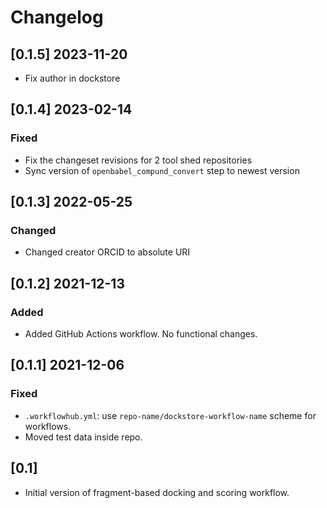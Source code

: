 # Changelog

## [0.1.5] 2023-11-20

- Fix author in dockstore

## [0.1.4] 2023-02-14

### Fixed
- Fix the changeset revisions for 2 tool shed repositories
- Sync version of ``openbabel_compund_convert`` step to newest version

## [0.1.3] 2022-05-25

### Changed
- Changed creator ORCID to absolute URI

## [0.1.2] 2021-12-13

### Added
- Added GitHub Actions workflow. No functional changes.

## [0.1.1] 2021-12-06

### Fixed
- `.workflowhub.yml`: use `repo-name/dockstore-workflow-name` scheme for workflows.
- Moved test data inside repo.

## [0.1]

- Initial version of fragment-based docking and scoring workflow.
